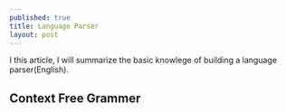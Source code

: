 ```yaml
---
published: true
title: Language Parser
layout: post
---
```


I this article, I will summarize the basic knowlege of building a language parser(English).

## Context Free Grammer
